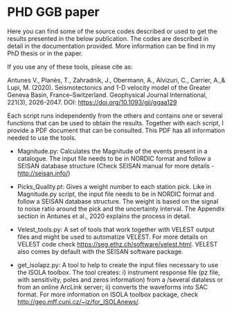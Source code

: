 # PHD GGB paper

Here you can find some of the source codes described or used to get the results presented in the below publication. The codes are described in detail in the documentation provided. More information can be find in my PhD thesis or in the paper.

If you use any of these tools, please cite as:

Antunes V., Planès, T., Zahradník, J., Obermann, A., Alvizuri, C., Carrier, A.,& Lupi, M. (2020). 
Seismotectonics and 1-D velocity model of the Greater Geneva Basin, France–Switzerland. 
Geophysical Journal International, 221(3), 2026-2047. 
DOI: https://doi.org/10.1093/gji/ggaa129


Each script runs independently from the others and contains one or several functions that can be used to obtain the results. Together with each script, I provide a PDF document that can be consulted. This PDF has all information needed to use the tools.

  - Magnitude.py: Calculates the Magnitude of the events present in a catalogue. The input file needs to be in NORDIC format and follow a SEISAN database structure (Check SEISAN manual for more details - http://seisan.info/)

  - Picks_Quality.pt: Gives a weight number to each station pick. Like in Magnitude.py script, the input file needs to be in NORDIC format and follow a SEISAN database structure. The weight is based on the signal to noise ratio around the pick and the uncertainty interval. The Appendix section in Antunes et al., 2020 explains the process in detail.
  
  - Velest_tools.py: A set of tools that work together with VELEST output files and might be used to automatize VELEST. For more details on VELEST code check https://seg.ethz.ch/software/velest.html. VELEST also comes by default with the SEISAN software package.

  - get_isolapz.py: A tool to help to create the input files necessary to use the ISOLA toolbox. The tool creates: i) instrument response file (pz file, with sensitivity, poles and zeros information) from a /several dataless or from an online ArcLink server; ii) converts the waveforms into SAC format. For more information on ISOLA toolbox package, check http://geo.mff.cuni.cz/~jz/for_ISOLAnews/.
